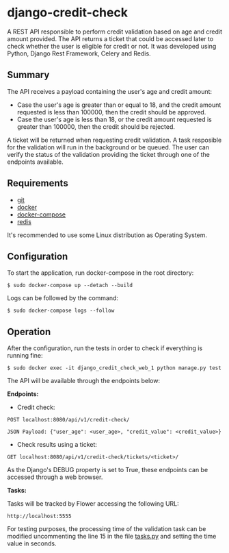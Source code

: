 # django-credit-check

A REST API responsible to perform credit validation based on age and credit amount provided. The API returns a ticket that could be accessed later to check whether the user is eligible for credit or not. It was developed using Python, Django Rest Framework, Celery and Redis.

## Summary

The API receives a payload containing the user's age and credit amount:
- Case the user's age is greater than or equal to 18, and the credit amount requested is less than 100000, then the credit should be approved.
- Case the user's age is less than 18, or the credit amount requested is greater than 100000, then the credit should be rejected.

A ticket will be returned when requesting credit validation. A task resposible for the validation will run in the background or be queued. The user can verify the status of the validation providing the ticket through one of the endpoints available.

## Requirements

 - [git](https://git-scm.com/)
 - [docker](https://docs.docker.com/)
 - [docker-compose](https://docs.docker.com/compose/)
 - [redis](https://redis.io/)

It's recommended to use some Linux distribution as Operating System.

## Configuration
To start the application, run docker-compose in the root directory:
```
$ sudo docker-compose up --detach --build
```
Logs can be followed by the command:  
```
$ sudo docker-compose logs --follow
```
## Operation
After the configuration, run the tests in order to check if everything is running fine:
```
$ sudo docker exec -it django_credit_check_web_1 python manage.py test
```

The API will be available through the endpoints below:

**Endpoints:**

 - Credit check:
```
POST localhost:8080/api/v1/credit-check/

JSON Payload: {"user_age": <user_age>, "credit_value": <credit_value>}
```
 - Check results using a ticket:
``` 
GET localhost:8080/api/v1/credit-check/tickets/<ticket>/
```

As the Django's DEBUG property is set to True, these endpoints can be accessed through a web browser.

**Tasks:**

Tasks will be tracked by Flower accessing the following URL:
```
http://localhost:5555
```

For testing purposes, the processing time of the validation task can be modified uncommenting the line 15 in the file [tasks.py](https://github.com/xjpaulo/django_credit_check/blob/main/api/tasks.py) and setting the time value in seconds.
